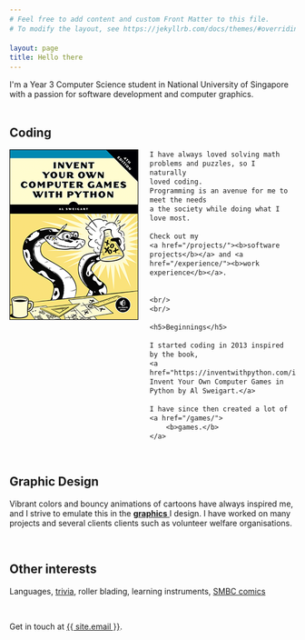 ```yaml
---
# Feel free to add content and custom Front Matter to this file.
# To modify the layout, see https://jekyllrb.com/docs/themes/#overriding-theme-defaults

layout: page
title: Hello there
---
```


I'm a Year 3 Computer Science student
in National University of Singapore with a
passion for software development and computer graphics.
<br/>
<br/>

<h2>
    <b>Coding</b>
</h2>

<div class="clearfix">
    <img src="/assets/images/invent.png" style="float: left; padding-right: 20px;"/>
    
    I have always loved solving math problems and puzzles, so I naturally
    loved coding.
    Programming is an avenue for me to meet the needs
    a the society while doing what I love most.

    Check out my
    <a href="/projects/"><b>software projects</b></a> and <a href="/experience/"><b>work experience</b></a>.


    <br/>
    <br/>

    <h5>Beginnings</h5>

    I started coding in 2013 inspired by the book,
    <a href="https://inventwithpython.com/invent4thed/">
    Invent Your Own Computer Games in Python by Al Sweigart.</a>

    I have since then created a lot of
    <a href="/games/">
        <b>games.</b>
    </a>

</div>

<br/>
<h2>
    <b>Graphic Design</b>
</h2>

Vibrant
colors and bouncy animations of cartoons have always inspired me, and I strive to
emulate this in the
<a href="graphics">
<b>graphics</b>
</a>
I design. I have worked on many projects and several clients
clients such as volunteer welfare organisations.

<br/>

<h2>
    <b>Other interests</b>

</h2>

Languages,
<a href="https://www.jetpunk.com/">trivia</a>, roller blading, learning instruments,
<a href="https://www.smbc-comics.com/">SMBC comics</a>

<br/>

Get in touch at
<a class="u-email" href="mailto:{{ site.email }}">{{ site.email }}</a>.

